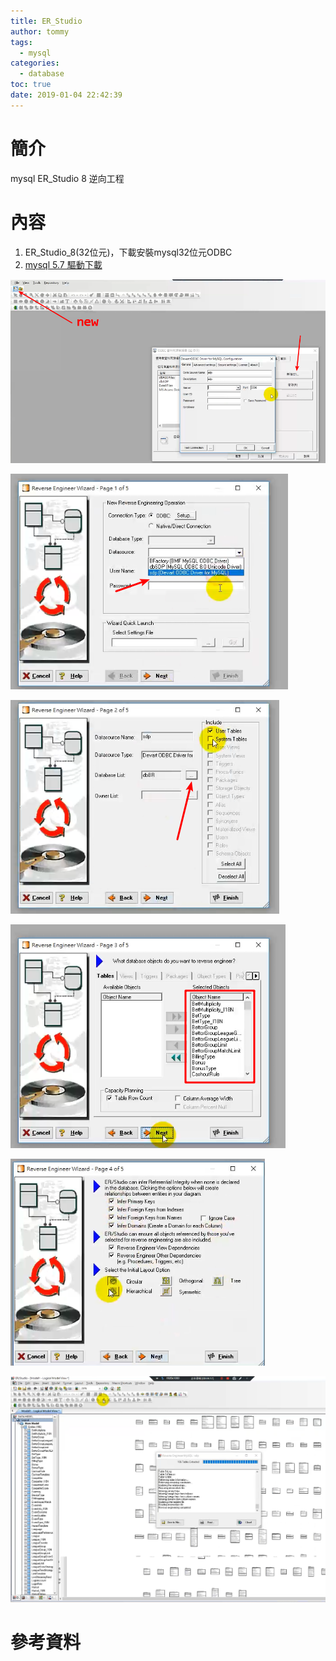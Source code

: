 ```yaml
---
title: ER_Studio
author: tommy
tags:
  - mysql
categories:
  - database
toc: true
date: 2019-01-04 22:42:39
---
```


# 簡介

mysql ER_Studio 8 逆向工程



<!--more-->
# 內容
1. ER_Studio_8(32位元)，下載安裝mysql32位元ODBC
2. [mysql 5.7 驅動下載](https://www.devart.com/odbc/mysql/download.html)



![](images/20190104231745.png)

![](images/20190104231843.png)

![](images/20190104231920.png)

![](images/20190104231944.png)

![](images/20190104232007.png)

![](images/20190104232053.png)









# 參考資料
